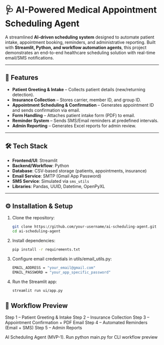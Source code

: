 # 🩺 AI-Powered Medical Appointment Scheduling Agent  

A streamlined **AI-driven scheduling system** designed to automate patient intake, appointment booking, reminders, and administrative reporting. Built with **Streamlit, Python, and workflow automation agents**, this project demonstrates an end-to-end healthcare scheduling solution with real-time email/SMS notifications.  

---

## 🚀 Features  

- **Patient Greeting & Intake** – Collects patient details (new/returning detection).  
- **Insurance Collection** – Stores carrier, member ID, and group ID.  
- **Appointment Scheduling & Confirmation** – Generates appointment ID and sends confirmation via email.  
- **Form Handling** – Attaches patient intake form (PDF) to email.  
- **Reminder System** – Sends SMS/Email reminders at predefined intervals.  
- **Admin Reporting** – Generates Excel reports for admin review.  

---

## 🛠️ Tech Stack  

- **Frontend/UI**: Streamlit  
- **Backend/Workflow**: Python  
- **Database**: CSV-based storage (patients, appointments, insurance)  
- **Email Service**: SMTP (Gmail App Password)  
- **SMS Service**: Simulated via `sms_utils`  
- **Libraries**: Pandas, UUID, Datetime, OpenPyXL  

---

## ⚙️ Installation & Setup  

1. Clone the repository:  
   ```bash
   git clone https://github.com/your-username/ai-scheduling-agent.git
   cd ai-scheduling-agent

2. Install dependencies:
   ```bash
   pip install -r requirements.txt

3. Configure email credentials in utils/email_utils.py:
   ```bash
   EMAIL_ADDRESS = "your_email@gmail.com"
   EMAIL_PASSWORD = "your_app_specific_password"

4. Run the Streamlit app:
   ```bash
   streamlit run ui/app.py


## 📸 Workflow Preview

Step 1 – Patient Greeting & Intake
Step 2 – Insurance Collection
Step 3 – Appointment Confirmation + PDF Email
Step 4 – Automated Reminders (Email + SMS)
Step 5 – Admin Reports

AI Scheduling Agent (MVP-1). Run python main.py for CLI workflow preview
